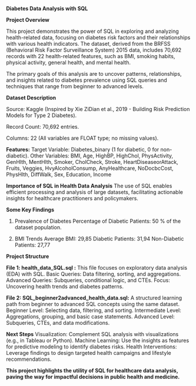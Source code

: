 **Diabetes Data Analysis with SQL**

**Project Overview**

This project demonstrates the power of SQL in exploring and analyzing health-related data, focusing on diabetes risk factors and their relationships with various health indicators. The dataset, derived from the BRFSS (Behavioral Risk Factor Surveillance System) 2015 data, includes 70,692 records with 22 health-related features, such as BMI, smoking habits, physical activity, general health, and mental health.

The primary goals of this analysis are to uncover patterns, relationships, and insights related to diabetes prevalence using SQL queries and techniques that range from beginner to advanced levels.

**Dataset Description**

Source: Kaggle (Inspired by Xie ZiDian et al., 2019 - Building Risk Prediction Models for Type 2 Diabetes).

Record Count: 70,692 entries.

Columns: 22 (All variables are FLOAT type; no missing values).

**Features:**
Target Variable: Diabetes_binary (1 for diabetic, 0 for non-diabetic).
Other  Variables: BMI, Age, HighBP, HighChol, PhysActivity, GenHlth, MentHlth, Smoker,	CholCheck, Stroke,	HeartDiseaseorAttack, Fruits, Veggies,	HvyAlcoholConsump, AnyHealthcare, NoDocbcCost, PhysHlth,	DiffWalk,	Sex, Education,	Income

**Importance of SQL in Health Data Analysis**
The use of SQL enables efficient processing and analysis of large datasets, facilitating actionable insights for healthcare practitioners and policymakers. 


**Some Key Findings**

1. Prevalence of Diabetes
Percentage of Diabetic Patients: 50 % of the dataset population.

2. BMI Trends
Average BMI: 29,85
Diabetic Patients: 31,94
Non-Diabetic Patients: 27,77

**Project Structure**

**File 1: health_data_SQL.sql :**
This file focuses on exploratory data analysis (EDA) with SQL.
Basic Queries: Data filtering, sorting, and aggregations.
Advanced Queries: Subqueries, conditional logic, and CTEs.
Focus: Uncovering health trends and diabetes patterns.

**File 2: SQL_beginner2advanced_health_data.sql:** 
A structured learning path from beginner to advanced SQL concepts using the same dataset.
Beginner Level: Selecting data, filtering, and sorting.
Intermediate Level: Aggregations, grouping, and basic case statements.
Advanced Level: Subqueries, CTEs, and data modifications.

**Next Steps**
Visualization: Complement SQL analysis with visualizations (e.g., in Tableau or Python).
Machine Learning: Use the insights as features for predictive modeling to identify diabetes risks.
Health Interventions: Leverage findings to design targeted health campaigns and lifestyle recommendations.

**This project highlights the utility of SQL for healthcare data analysis, paving the way for impactful decisions in public health and medicine.**






